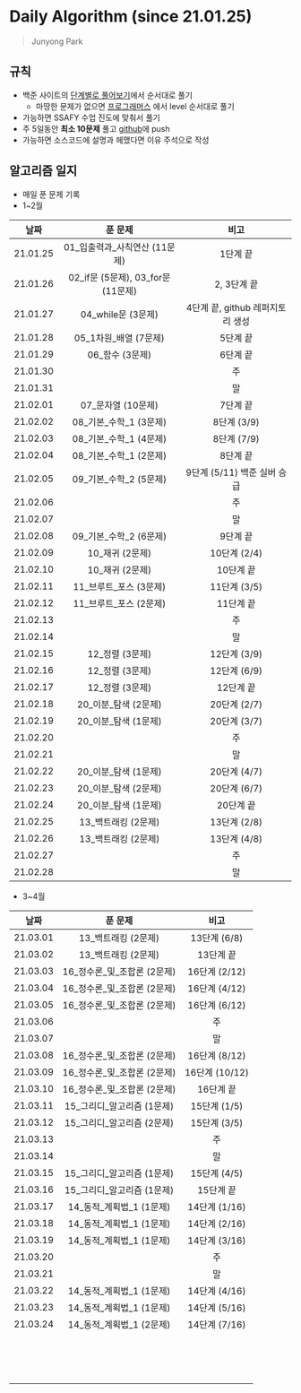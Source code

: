 #  Daily Algorithm (since 21.01.25)

> Junyong Park 



## 규칙

* 백준 사이트의 [단계별로 풀어보기](https://www.acmicpc.net/step)에서 순서대로 풀기
  * 마땅한 문제가 없으면 [프로그래머스](https://programmers.co.kr/learn/challenges?tab=all_challenges) 에서 level 순서대로 풀기
* 가능하면 SSAFY 수업 진도에 맞춰서 풀기
* 주 5일동안 **최소 10문제** 풀고 [github](https://github.com/JunyongPark2/daily_baekjoon)에 push
* 가능하면 소스코드에 설명과 헤맸다면 이유 주석으로 작성



## 알고리즘 일지

* 매일 푼 문제 기록
* 1~2월

|   날짜   |              푼 문제               |               비고               |
| :------: | :--------------------------------: | :------------------------------: |
| 21.01.25 |  01\_입출력과\_사칙연산 (11문제)   |             1단계 끝             |
| 21.01.26 | 02_if문 (5문제), 03_for문 (11문제) |           2, 3단계 끝            |
| 21.01.27 |         04_while문 (3문제)         | 4단계 끝, github 레퍼지토리 생성 |
| 21.01.28 |       05_1차원_배열 (7문제)        |             5단계 끝             |
| 21.01.29 |          06_함수 (3문제)           |             6단계 끝             |
| 21.01.30 |                                    |                주                |
| 21.01.31 |                                    |                말                |
| 21.02.01 |         07_문자열 (10문제)         |             7단계 끝             |
| 21.02.02 |     08\_기본\_수학\_1 (3문제)      |           8단계 (3/9)            |
| 21.02.03 |     08\_기본\_수학\_1 (4문제)      |           8단계 (7/9)            |
| 21.02.04 |     08\_기본\_수학\_1 (2문제)      |             8단계 끝             |
| 21.02.05 |     09\_기본\_수학\_2 (5문제)      |   9단계 (5/11) 백준 실버 승급    |
| 21.02.06 |                                    |                주                |
| 21.02.07 |                                    |                말                |
| 21.02.08 |     09\_기본\_수학\_2 (6문제)      |             9단계 끝             |
| 21.02.09 |          10_재귀 (2문제)           |           10단계 (2/4)           |
| 21.02.10 |          10_재귀 (2문제)           |            10단계 끝             |
| 21.02.11 |      11_브루트\_포스 (3문제)       |           11단계 (3/5)           |
| 21.02.12 |      11_브루트\_포스 (2문제)       |            11단계 끝             |
| 21.02.13 |                                    |                주                |
| 21.02.14 |                                    |                말                |
| 21.02.15 |          12_정렬 (3문제)           |           12단계 (3/9)           |
| 21.02.16 |          12_정렬 (3문제)           |           12단계 (6/9)           |
| 21.02.17 |          12_정렬 (3문제)           |            12단계 끝             |
| 21.02.18 |       20_이분\_탐색 (2문제)        |           20단계 (2/7)           |
| 21.02.19 |       20_이분\_탐색 (1문제)        |           20단계 (3/7)           |
| 21.02.20 |                                    |                주                |
| 21.02.21 |                                    |                말                |
| 21.02.22 |       20_이분\_탐색 (1문제)        |           20단계 (4/7)           |
| 21.02.23 |       20_이분\_탐색 (2문제)        |           20단계 (6/7)           |
| 21.02.24 |       20_이분\_탐색 (1문제)        |            20단계 끝             |
| 21.02.25 |        13\_백트래킹 (2문제)        |           13단계 (2/8)           |
| 21.02.26 |        13\_백트래킹 (2문제)        |           13단계 (4/8)           |
| 21.02.27 |                                    |                주                |
| 21.02.28 |                                    |                말                |

* 3~4월

|   날짜   |            푼 문제             |      비고      |
| :------: | :----------------------------: | :------------: |
| 21.03.01 |      13\_백트래킹 (2문제)      |  13단계 (6/8)  |
| 21.03.02 |      13\_백트래킹 (2문제)      |   13단계 끝    |
| 21.03.03 | 16\_정수론\_및\_조합론 (2문제) | 16단계 (2/12)  |
| 21.03.04 | 16\_정수론\_및\_조합론 (2문제) | 16단계 (4/12)  |
| 21.03.05 | 16\_정수론\_및\_조합론 (2문제) | 16단계 (6/12)  |
| 21.03.06 |                                |       주       |
| 21.03.07 |                                |       말       |
| 21.03.08 | 16\_정수론\_및\_조합론 (2문제) | 16단계 (8/12)  |
| 21.03.09 | 16\_정수론\_및\_조합론 (2문제) | 16단계 (10/12) |
| 21.03.10 | 16\_정수론\_및\_조합론 (2문제) |   16단계 끝    |
| 21.03.11 |  15\_그리디\_알고리즘 (1문제)  |  15단계 (1/5)  |
| 21.03.12 |  15\_그리디\_알고리즘 (2문제)  |  15단계 (3/5)  |
| 21.03.13 |                                |       주       |
| 21.03.14 |                                |       말       |
| 21.03.15 |  15\_그리디\_알고리즘 (1문제)  |  15단계 (4/5)  |
| 21.03.16 |  15\_그리디\_알고리즘 (1문제)  |   15단계 끝    |
| 21.03.17 |  14\_동적\_계획법\_1 (1문제)   | 14단계 (1/16)  |
| 21.03.18 |  14\_동적\_계획법\_1 (1문제)   | 14단계 (2/16)  |
| 21.03.19 |  14\_동적\_계획법\_1 (1문제)   | 14단계 (3/16)  |
| 21.03.20 |                                |       주       |
| 21.03.21 |                                |       말       |
| 21.03.22 |  14\_동적\_계획법\_1 (1문제)   | 14단계 (4/16)  |
| 21.03.23 |  14\_동적\_계획법\_1 (1문제)   | 14단계 (5/16)  |
| 21.03.24 |  14\_동적\_계획법\_1 (2문제)   | 14단계 (7/16)  |
|          |                                |                |
|          |                                |                |
|          |                                |                |
|          |                                |                |
|          |                                |                |
|          |                                |                |
|          |                                |                |
|          |                                |                |
|          |                                |                |
|          |                                |                |
|          |                                |                |
|          |                                |                |
|          |                                |                |
|          |                                |                |
|          |                                |                |